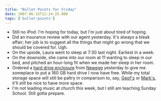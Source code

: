```yaml
---
title: "Bullet Points for Friday"
date: 2007-06-15T12:24:25.000
tags: ['bullet-points']
---
```


- Still no iPod. I'm hoping for today, but I'm just about tired of hoping.
- Did an insurance review with our agent yesterday. It's always a bleak affair; her job is to suggest all the things that might go wrong that we should be covered for. Ugh.
- On the upside, Laura went to sleep at 7:30 last night. Earliest in a week.
- On the downside, she came into our room at 11 wanting to sleep in our bed, and pitched an hour-long fit when we made her sleep in her room.
- Ordered a [hard drive enclosure](http://www.newegg.com/Product/Product.asp?Item=N82E16817145133) from [Newegg](http://www.newegg.com) yesterday to give me someplace to put a 160 GB hard drive I now have free. While my total storage space will still be paltry in comparison to, say, [Geof's](http://gfmorris.net) or [Mark's](http://virtualsmiley.net), it'll still be nice to have more space.
- I'm not leading music at church this week, but I still am teaching Sunday School. Still gotta prepare.
